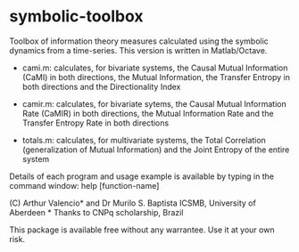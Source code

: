 # symbolic-toolbox
Toolbox of information theory measures calculated using the symbolic dynamics from a time-series. 
This version is written in Matlab/Octave.

* cami.m: calculates, for bivariate systems, the Causal Mutual Information (CaMI) in both directions, the Mutual Information, the Transfer Entropy in both directions and the Directionality Index

* camir.m: calculates, for bivariate sytems, the Causal Mutual Information Rate (CaMIR) in both directions, the Mutual Information Rate and the Transfer Entropy Rate in both directions

* totals.m: calculates, for multivariate systems, the Total Correlation (generalization of Mutual Information) and the Joint Entropy of the entire system

Details of each program and usage example is available by typing in the command window: help [function-name]


(C) Arthur Valencio* and Dr Murilo S. Baptista
    ICSMB, University of Aberdeen
    * Thanks to CNPq scholarship, Brazil

This package is available free without any warrantee. Use it at your own risk.
